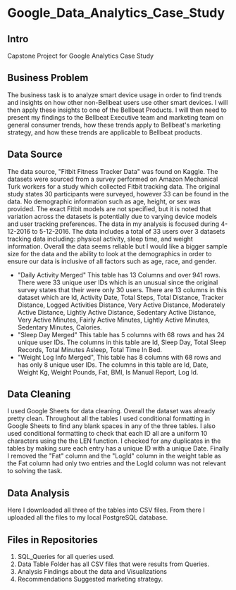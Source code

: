 # Google_Data_Analytics_Case_Study

## Intro
Capstone Project for Google Analytics Case Study

## Business Problem
The business task is to analyze smart device usage in order to find trends and insights on how other non-Bellbeat users use other smart devices. I will then apply these insights to one of the Bellbeat Products. I will then need to present my findings to the Bellbeat Executive team and marketing team on general consumer trends, how these trends apply to Bellbeat's marketing strategy, and how these trends are applicable to Bellbeat products.

## Data Source
The data source, "Fitbit Fitness Tracker Data" was found on Kaggle. The datasets were sourced from a survey performed on Amazon Mechanical Turk workers for a study which collected Fitbit tracking data. The original study states 30 participants were surveyed, however 33 can be found in the data. No demographic information such as age, height, or sex was provided. The exact Fitbit models are not specified, but it is noted that variation across the datasets is potentially due to varying device models and user tracking preferences. The data in my analysis is focused during 4-12-2016 to 5-12-2016. The data includes a total of 33 users over 3 datasets tracking data including: physical activity, sleep time, and weight information. Overall the data seems reliable but I would like a bigger sample size for the data and the ability to look at the demographics in order to ensure our data is inclusive of all factors such as age, race, and gender.

 * "Daily Activity Merged" This table has 13 Columns and over 941 rows. There were 33 unique user IDs which is an unusual since the original survey states that their were only 30 users. There are 13 columns in this dataset which are Id, Activity Date, Total Steps, Total Distance, Tracker Distance, Logged Activities Distance, Very Active Distance, Moderately Active Distance, Lightly Active Distance, Sedentary Active Distance, Very Active Minutes, Fairly Active Minutes, Lightly Active Minutes, Sedentary Minutes, Calories.
 * "Sleep Day Merged" This table has 5 columns with 68 rows and has 24 unique user IDs. The columns in this table are Id, Sleep Day, Total Sleep Records, Total Minutes Asleep, Total Time In Bed.
 * "Weight Log Info Merged", This table has 8 columns with 68 rows and has only 8 unique user IDs. The columns in this table are Id, Date, Weight Kg, Weight Pounds, Fat, BMI, Is Manual Report, Log Id.

## Data Cleaning
I used Google Sheets for data cleaning. Overall the dataset was already pretty clean. Throughout all the tables I used conditional formatting in Google Sheets to find any blank spaces in any of the three tables. I also used conditional formatting to check that each ID all are a uniform 10 characters using the the LEN function. I checked for any duplicates in the tables by making sure each entry has a unique ID with a unique Date. Finally I removed the "Fat" column and the "LogId" column in the weight table as the Fat column had only two entries and the LogId column was not relevant to solving the task.


## Data Analysis
Here I downloaded all three of the tables into CSV files. From there I uploaded all the files to my local PostgreSQL database.

## Files in Repositories
1. SQL_Queries for all queries used. 
2. Data Table Folder has all CSV files that were results from Queries.
3. Analysis Findings about the data and Visualizations
4. Recommendations  Suggested marketing strategy.
